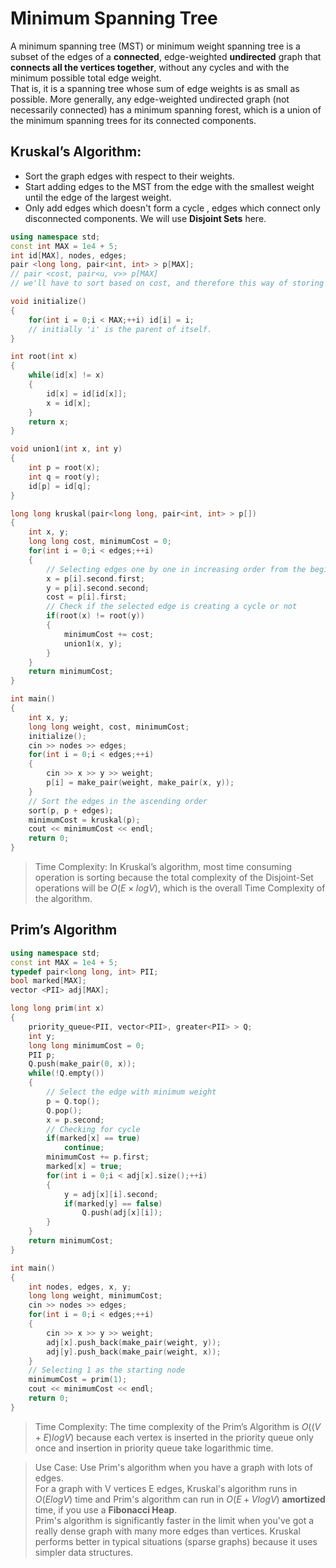 # Minimum Spanning Tree

A minimum spanning tree (MST) or minimum weight spanning tree is a subset of the edges of a **connected**, edge-weighted __**undirected**__ graph that **connects all the vertices together**, without any cycles and with the minimum possible total edge weight.<br>
That is, it is a spanning tree whose sum of edge weights is as small as possible. More generally, any edge-weighted undirected graph (not necessarily connected) has a minimum spanning forest, which is a union of the minimum spanning trees for its connected components.<br>

## Kruskal’s Algorithm:
* Sort the graph edges with respect to their weights.
* Start adding edges to the MST from the edge with the smallest weight until the edge of the largest weight.
* Only add edges which doesn't form a cycle , edges which connect only disconnected components. We will use **Disjoint Sets** here.

```cpp
using namespace std;
const int MAX = 1e4 + 5;
int id[MAX], nodes, edges;
pair <long long, pair<int, int> > p[MAX];
// pair <cost, pair<u, v>> p[MAX]
// we'll have to sort based on cost, and therefore this way of storing data

void initialize()
{
    for(int i = 0;i < MAX;++i) id[i] = i;
    // initially 'i' is the parent of itself.
}

int root(int x)
{
    while(id[x] != x)
    {
        id[x] = id[id[x]];
        x = id[x];
    }
    return x;
}

void union1(int x, int y)
{
    int p = root(x);
    int q = root(y);
    id[p] = id[q];
}

long long kruskal(pair<long long, pair<int, int> > p[])
{
    int x, y;
    long long cost, minimumCost = 0;
    for(int i = 0;i < edges;++i)
    {
        // Selecting edges one by one in increasing order from the beginning
        x = p[i].second.first;
        y = p[i].second.second;
        cost = p[i].first;
        // Check if the selected edge is creating a cycle or not
        if(root(x) != root(y))
        {
            minimumCost += cost;
            union1(x, y);
        }    
    }
    return minimumCost;
}

int main()
{
    int x, y;
    long long weight, cost, minimumCost;
    initialize();
    cin >> nodes >> edges;
    for(int i = 0;i < edges;++i)
    {
        cin >> x >> y >> weight;
        p[i] = make_pair(weight, make_pair(x, y));
    }
    // Sort the edges in the ascending order
    sort(p, p + edges);
    minimumCost = kruskal(p);
    cout << minimumCost << endl;
    return 0;
}
```
> Time Complexity: In Kruskal’s algorithm, most time consuming operation is sorting because the total complexity of the Disjoint-Set operations will be $O(E \times logV)$, which is the overall Time Complexity of the algorithm.

## Prim’s Algorithm

```cpp
using namespace std;
const int MAX = 1e4 + 5;
typedef pair<long long, int> PII;
bool marked[MAX];
vector <PII> adj[MAX];

long long prim(int x)
{
    priority_queue<PII, vector<PII>, greater<PII> > Q;
    int y;
    long long minimumCost = 0;
    PII p;
    Q.push(make_pair(0, x));
    while(!Q.empty())
    {
        // Select the edge with minimum weight
        p = Q.top();
        Q.pop();
        x = p.second;
        // Checking for cycle
        if(marked[x] == true)
            continue;
        minimumCost += p.first;
        marked[x] = true;
        for(int i = 0;i < adj[x].size();++i)
        {
            y = adj[x][i].second;
            if(marked[y] == false)
                Q.push(adj[x][i]);
        }
    }
    return minimumCost;
}

int main()
{
    int nodes, edges, x, y;
    long long weight, minimumCost;
    cin >> nodes >> edges;
    for(int i = 0;i < edges;++i)
    {
        cin >> x >> y >> weight;
        adj[x].push_back(make_pair(weight, y));
        adj[y].push_back(make_pair(weight, x));
    }
    // Selecting 1 as the starting node
    minimumCost = prim(1);
    cout << minimumCost << endl;
    return 0;
}
```

> Time Complexity: The time complexity of the Prim’s Algorithm is $O((V+E)logV)$ because each vertex is inserted in the priority queue only once and insertion in priority queue take logarithmic time.

> Use Case: Use Prim's algorithm when you have a graph with lots of edges.<br>For a graph with V vertices E edges, Kruskal's algorithm runs in $O(E log V)$ time and Prim's algorithm can run in $O(E + V log V)$ **amortized** time, if you use a **Fibonacci Heap**. <br>Prim's algorithm is significantly faster in the limit when you've got a really dense graph with many more edges than vertices. Kruskal performs better in typical situations (sparse graphs) because it uses simpler data structures.